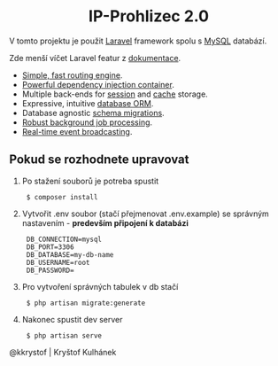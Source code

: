 <h1 align="center">IP-Prohlizec 2.0</h1>

V tomto projektu je použit [Laravel](https://laravel.com) framework spolu s [MySQL](https://www.mysql.com/) databází.

Zde menší víčet Laravel featur z [dokumentace](https://laravel.com/docs).
- [Simple, fast routing engine](https://laravel.com/docs/routing).
- [Powerful dependency injection container](https://laravel.com/docs/container).
- Multiple back-ends for [session](https://laravel.com/docs/session) and [cache](https://laravel.com/docs/cache) storage.
- Expressive, intuitive [database ORM](https://laravel.com/docs/eloquent).
- Database agnostic [schema migrations](https://laravel.com/docs/migrations).
- [Robust background job processing](https://laravel.com/docs/queues).
- [Real-time event broadcasting](https://laravel.com/docs/broadcasting).

## Pokud se rozhodnete upravovat
1. Po stažení souborů je potreba spustit

        $ composer install

2. Vytvořit .env soubor (stačí přejmenovat .env.example) se správným nastavením - **predevším připojení k databázi**

        DB_CONNECTION=mysql
        DB_PORT=3306
        DB_DATABASE=my-db-name
        DB_USERNAME=root
        DB_PASSWORD=

3. Pro vytvoření správných tabulek v db stačí
        
        $ php artisan migrate:generate
4. Nakonec spustit dev server
        
        $ php artisan serve

@kkrystof | Kryštof Kulhánek
